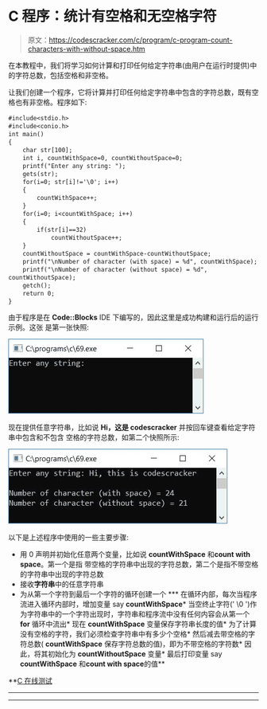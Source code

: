 # C 程序：统计有空格和无空格字符

> 原文：<https://codescracker.com/c/program/c-program-count-characters-with-without-space.htm>

在本教程中，我们将学习如何计算和打印任何给定字符串(由用户在运行时提供)中的字符总数，包括空格和非空格。

让我们创建一个程序，它将计算并打印任何给定字符串中包含的字符总数，既有空格也有非空格。程序如下:

```
#include<stdio.h>
#include<conio.h>
int main()
{
    char str[100];
    int i, countWithSpace=0, countWithoutSpace=0;
    printf("Enter any string: ");
    gets(str);
    for(i=0; str[i]!='\0'; i++)
    {
        countWithSpace++;
    }
    for(i=0; i<countWithSpace; i++)
    {
        if(str[i]==32)
            countWithoutSpace++;
    }
    countWithoutSpace = countWithSpace-countWithoutSpace;
    printf("\nNumber of character (with space) = %d", countWithSpace);
    printf("\nNumber of character (without space) = %d", countWithoutSpace);
    getch();
    return 0;
}
```

由于程序是在 **Code::Blocks** IDE 下编写的，因此这里是成功构建和运行后的运行示例。这张 是第一张快照:

![count character with space c](img/9f8de9f05cc4f0a22f9222cd824a20a3.png)

现在提供任意字符串，比如说 **Hi，这是 codescracker** 并按回车键查看给定字符串中包含和不包含 空格的字符总数，如第二个快照所示:

![count character without space c](img/4aba1d62ac09c5eb40a20ba66d05e393.png)

以下是上述程序中使用的一些主要步骤:

*   用 0 声明并初始化任意两个变量，比如说 **countWithSpace** 和**count with space**。第一个是指 带空格的字符串中出现的字符总数，第二个是指不带空格的字符串中出现的字符总数
*   接收**字符串**中的任意字符串
*   为从第一个字符到最后一个字符的循环创建一个
***   在循环内部，每次当程序流进入循环内部时，增加变量 say **countWithSpace***   当空终止字符(' \0 ')作为字符串中的一个字符出现时，字符串和程序流中没有任何内容会从第一个 **for** 循环中流出*   现在 **countWithSpace** 变量保存字符串长度的值*   为了计算没有空格的字符，我们必须检查字符串中有多少个空格*   然后减去带空格的字符总数( **countWithSpace** 保存字符总数的值)，即为不带空格的字符数*   因此，将其初始化为 **countWithoutSpace** 变量*   最后打印变量 say **countWithSpace** 和**count with space**的值**

 **[C 在线测试](/exam/showtest.php?subid=2)

* * *

* * ***